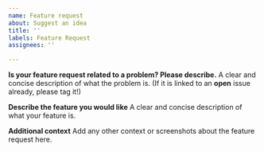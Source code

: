 ```yaml
---
name: Feature request
about: Suggest an idea
title: ''
labels: Feature Request
assignees: ''

---
```


**Is your feature request related to a problem? Please describe.**
A clear and concise description of what the problem is. (If it is linked to an **open** issue already, please tag it!)

**Describe the feature you would like**
A clear and concise description of what your feature is.

**Additional context**
Add any other context or screenshots about the feature request here.
